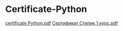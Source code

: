 # Certificate-Python
[certificate Python.pdf](https://github.com/acizi/Certificate-Python/files/10533608/certificate.Python.pdf)
[Сертификат Степик 1 курс.pdf](https://github.com/acizi/Certificate-Python/files/10533612/1.pdf)
